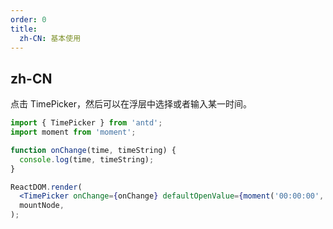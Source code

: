```yaml
---
order: 0
title:
  zh-CN: 基本使用
---
```


## zh-CN

点击 TimePicker，然后可以在浮层中选择或者输入某一时间。

```jsx
import { TimePicker } from 'antd';
import moment from 'moment';

function onChange(time, timeString) {
  console.log(time, timeString);
}

ReactDOM.render(
  <TimePicker onChange={onChange} defaultOpenValue={moment('00:00:00', 'HH:mm:ss')} />,
  mountNode,
);
```
